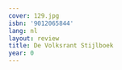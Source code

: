 ```yaml
---
cover: 129.jpg
isbn: '9012065844'
lang: nl
layout: review
title: De Volksrant Stijlboek
year: 0
---
```


